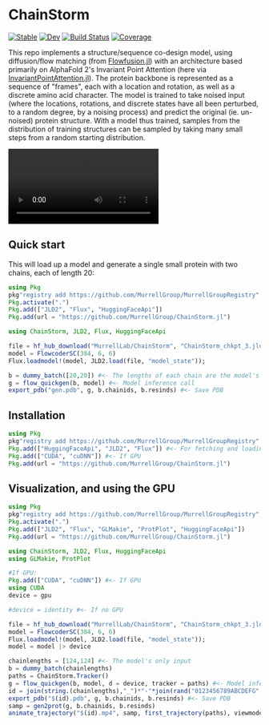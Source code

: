 # ChainStorm

[![Stable](https://img.shields.io/badge/docs-stable-blue.svg)](https://MurrellGroup.github.io/ChainStorm.jl/stable/)
[![Dev](https://img.shields.io/badge/docs-dev-blue.svg)](https://MurrellGroup.github.io/ChainStorm.jl/dev/)
[![Build Status](https://github.com/MurrellGroup/ChainStorm.jl/actions/workflows/CI.yml/badge.svg?branch=main)](https://github.com/MurrellGroup/ChainStorm.jl/actions/workflows/CI.yml?query=branch%3Amain)
[![Coverage](https://codecov.io/gh/MurrellGroup/ChainStorm.jl/branch/main/graph/badge.svg)](https://codecov.io/gh/MurrellGroup/ChainStorm.jl)


This repo implements a structure/sequence co-design model, using diffusion/flow matching (from [Flowfusion.jl](https://github.com/MurrellGroup/Flowfusion.jl)) with an architecture based primarily on AlphaFold 2's Invariant Point Attention (here via [InvariantPointAttention.jl](https://github.com/MurrellGroup/InvariantPointAttention.jl)). The protein backbone is represented as a sequence of "frames", each with a location and rotation, as well as a discrete amino acid character. The model is trained to take noised input (where the locations, rotations, and discrete states have all been perturbed, to a random degree, by a noising process) and predict the original (ie. un-noised) protein structure. With a model thus trained, samples from the distribution of training structures can be sampled by taking many small steps from a random starting distribution.

<video src="https://github.com/user-attachments/assets/4cef2445-d4e6-4d6c-9e50-1b99f79bb9a4" controls></video>

## Quick start

This will load up a model and generate a single small protein with two chains, each of length 20:

```julia
using Pkg
pkg"registry add https://github.com/MurrellGroup/MurrellGroupRegistry"
Pkg.activate(".")
Pkg.add(["JLD2", "Flux", "HuggingFaceApi"])
Pkg.add(url = "https://github.com/MurrellGroup/ChainStorm.jl")

using ChainStorm, JLD2, Flux, HuggingFaceApi

file = hf_hub_download("MurrellLab/ChainStorm", "ChainStorm_chkpt_3.jld2");
model = FlowcoderSC(384, 6, 6)
Flux.loadmodel!(model, JLD2.load(file, "model_state"));

b = dummy_batch([20,20]) #<- The lengths of each chain are the model's only input
g = flow_quickgen(b, model) #<- Model inference call
export_pdb("gen.pdb", g, b.chainids, b.resinds) #<- Save PDB
```

## Installation

```julia
using Pkg
pkg"registry add https://github.com/MurrellGroup/MurrellGroupRegistry"
Pkg.add(["HuggingFaceApi", "JLD2", "Flux"]) #<- For fetching and loading weights
Pkg.add(["CUDA", "cuDNN"]) #<- If GPU
Pkg.add(url = "https://github.com/MurrellGroup/ChainStorm.jl")
```

## Visualization, and using the GPU

```julia
using Pkg
pkg"registry add https://github.com/MurrellGroup/MurrellGroupRegistry"
Pkg.activate(".")
Pkg.add(["JLD2", "Flux", "GLMakie", "ProtPlot", "HuggingFaceApi"])
Pkg.add(url = "https://github.com/MurrellGroup/ChainStorm.jl")

using ChainStorm, JLD2, Flux, HuggingFaceApi
using GLMakie, ProtPlot

#If GPU:
Pkg.add(["CUDA", "cuDNN"]) #<- If GPU
using CUDA
device = gpu

#device = identity #<- If no GPU

file = hf_hub_download("MurrellLab/ChainStorm", "ChainStorm_chkpt_3.jld2");
model = FlowcoderSC(384, 6, 6)
Flux.loadmodel!(model, JLD2.load(file, "model_state"));
model = model |> device

chainlengths = [124,124] #<- The model's only input
b = dummy_batch(chainlengths)
paths = ChainStorm.Tracker()
g = flow_quickgen(b, model, d = device, tracker = paths) #<- Model inference call
id = join(string.(chainlengths),"_")*"-"*join(rand("0123456789ABCDEFG", 4))
export_pdb("$(id).pdb", g, b.chainids, b.resinds) #<- Save PDB
samp = gen2prot(g, b.chainids, b.resinds)
animate_trajectory("$(id).mp4", samp, first_trajectory(paths), viewmode = :fit) #<- Animate design process
```
